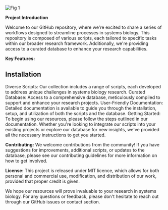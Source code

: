 ![Fig  1](https://github.com/JAEYOONSUNG/DNMB/assets/42233037/b97087a1-ecd5-4293-afe7-a0fb3b7c6e8a)

**Project Introduction**

Welcome to our GitHub repository, where we're excited to share a series of workflows designed to streamline processes in systems biology. This repository is composed of various scripts, each tailored to specific tasks within our broader research framework. Additionally, we're providing access to a curated database to enhance your research capabilities.

**Key Features:**
## Installation
Diverse Scripts: Our collection includes a range of scripts, each developed to address unique challenges in systems biology research.
Curated Database: Access to a comprehensive database, meticulously compiled to support and enhance your research projects.
User-Friendly Documentation: Detailed documentation is available to guide you through the installation, setup, and utilization of both the scripts and the database.
Getting Started:
To begin using our resources, please follow the steps outlined in our documentation. Whether you're looking to integrate our scripts into your existing projects or explore our database for new insights, we've provided all the necessary instructions to get you started.

**Contributing:**
We welcome contributions from the community! If you have suggestions for improvements, additional scripts, or updates to the database, please see our contributing guidelines for more information on how to get involved.

**License:**
This project is released under MIT licence, which allows for both personal and commercial use, modification, and distribution of our work, provided that proper credit is given.

We hope our resources will prove invaluable to your research in systems biology. For any questions or feedback, please don't hesitate to reach out through our GitHub issues or contact section.
